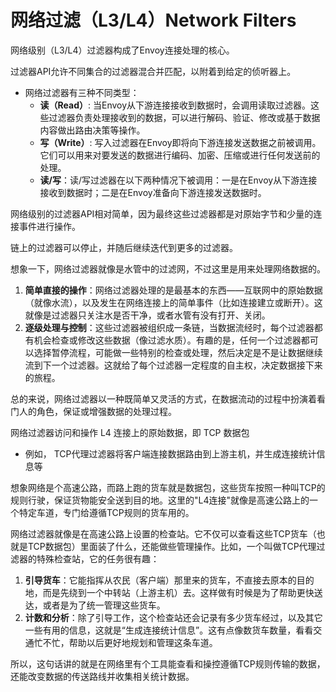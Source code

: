 # 网络过滤（L3/L4）Network Filters

网络级别（L3/L4）过滤器构成了Envoy连接处理的核心。

过滤器API允许不同集合的过滤器混合并匹配，以附着到给定的侦听器上。

* 网络过滤器有三种不同类型：
  * **读（Read）**: 当Envoy从下游连接接收到数据时，会调用读取过滤器。这些过滤器负责处理接收到的数据，可以进行解码、验证、修改或基于数据内容做出路由决策等操作。
  * **写（Write）**: 写入过滤器在Envoy即将向下游连接发送数据之前被调用。它们可以用来对要发送的数据进行编码、加密、压缩或进行任何发送前的处理。
  * **读/写**：读/写过滤器在以下两种情况下被调用：一是在Envoy从下游连接接收到数据时；二是在Envoy准备向下游连接发送数据时。

网络级别的过滤器API相对简单，因为最终这些过滤器都是对原始字节和少量的连接事件进行操作。

链上的过滤器可以停止，并随后继续迭代到更多的过滤器。

想象一下，网络过滤器就像是水管中的过滤网，不过这里是用来处理网络数据的。

1. **简单直接的操作**：网络过滤器处理的是最基本的东西——互联网中的原始数据（就像水流），以及发生在网络连接上的简单事件（比如连接建立或断开）。这就像是过滤器只关注水是否干净，或者水管有没有打开、关闭。
2. **逐级处理与控制**：这些过滤器被组织成一条链，当数据流经时，每个过滤器都有机会检查或修改这些数据（像过滤水质）。有趣的是，任何一个过滤器都可以选择暂停流程，可能做一些特别的检查或处理，然后决定是不是让数据继续流到下一个过滤器。这就给了每个过滤器一定程度的自主权，决定数据接下来的旅程。

总的来说，网络过滤器以一种既简单又灵活的方式，在数据流动的过程中扮演着看门人的角色，保证或增强数据的处理过程。

网络过滤器访问和操作 L4 连接上的原始数据，即 TCP 数据包

* 例如， TCP代理过滤器将客户端连接数据路由到上游主机，并生成连接统计信息等

想象网络是个高速公路，而路上跑的货车就是数据包，这些货车按照一种叫TCP的规则行驶，保证货物能安全送到目的地。这里的"L4连接"就像是高速公路上的一个特定车道，专门给遵循TCP规则的货车用的。

网络过滤器就像是在高速公路上设置的检查站。它不仅可以查看这些TCP货车（也就是TCP数据包）里面装了什么，还能做些管理操作。比如，一个叫做TCP代理过滤器的特殊检查站，它的任务很有趣：

1. **引导货车**：它能指挥从农民（客户端）那里来的货车，不直接去原本的目的地，而是先绕到一个中转站（上游主机）去。这样做有时候是为了帮助更快送达，或者是为了统一管理这些货车。
2. **计数和分析**：除了引导工作，这个检查站还会记录有多少货车经过，以及其它一些有用的信息，这就是“生成连接统计信息”。这有点像数货车数量，看看交通忙不忙，帮助以后更好地规划和管理这条车道。

所以，这句话讲的就是在网络里有个工具能查看和操控遵循TCP规则传输的数据，还能改变数据的传送路线并收集相关统计数据。
